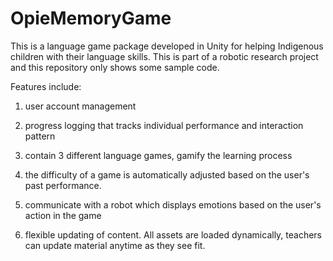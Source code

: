# OpieMemoryGame

This is a language game package developed in Unity for helping Indigenous children with their language skills. This is part of a robotic research project and this repository only shows some sample code.

Features include:
1. user account management 

2. progress logging that tracks individual performance and interaction pattern

2. contain 3 different language games, gamify the learning process 

3. the difficulty of a game is automatically adjusted based on the user's past performance.

4. communicate with a robot which displays emotions based on the user's action in the game

5. flexible updating of content. All assets are loaded dynamically, teachers can update material anytime as they see fit.
